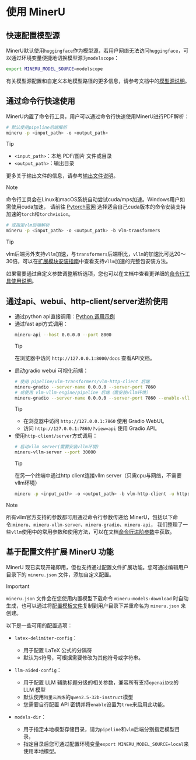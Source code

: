 # 使用 MinerU

## 快速配置模型源
MinerU默认使用`huggingface`作为模型源，若用户网络无法访问`huggingface`，可以通过环境变量便捷地切换模型源为`modelscope`：
```bash
export MINERU_MODEL_SOURCE=modelscope
```
有关模型源配置和自定义本地模型路径的更多信息，请参考文档中的[模型源说明](./model_source.md)。

## 通过命令行快速使用
MinerU内置了命令行工具，用户可以通过命令行快速使用MinerU进行PDF解析：
```bash
# 默认使用pipeline后端解析
mineru -p <input_path> -o <output_path>
```
> [!TIP]
> - `<input_path>`：本地 PDF/图片 文件或目录
> - `<output_path>`：输出目录
> 
> 更多关于输出文件的信息，请参考[输出文件说明](../reference/output_files.md)。

> [!NOTE]
> 命令行工具会在Linux和macOS系统自动尝试cuda/mps加速。Windows用户如需使用cuda加速，
> 请前往 [Pytorch官网](https://pytorch.org/get-started/locally/) 选择适合自己cuda版本的命令安装支持加速的`torch`和`torchvision`。

```bash
# 或指定vlm后端解析
mineru -p <input_path> -o <output_path> -b vlm-transformers
```
> [!TIP]
> vlm后端另外支持`vllm`加速，与`transformers`后端相比，`vllm`的加速比可达20～30倍，可以在[扩展模块安装指南](../quick_start/extension_modules.md)中查看支持`vllm`加速的完整包安装方法。

如果需要通过自定义参数调整解析选项，您也可以在文档中查看更详细的[命令行工具使用说明](./cli_tools.md)。

## 通过api、webui、http-client/server进阶使用

- 通过python api直接调用：[Python 调用示例](https://github.com/opendatalab/MinerU/blob/master/demo/demo.py)
- 通过fast api方式调用：
  ```bash
  mineru-api --host 0.0.0.0 --port 8000
  ```
  >[!TIP]
  >在浏览器中访问 `http://127.0.0.1:8000/docs` 查看API文档。
- 启动gradio webui 可视化前端：
  ```bash
  # 使用 pipeline/vlm-transformers/vlm-http-client 后端
  mineru-gradio --server-name 0.0.0.0 --server-port 7860
  # 或使用 vlm-vllm-engine/pipeline 后端（需安装vllm环境）
  mineru-gradio --server-name 0.0.0.0 --server-port 7860 --enable-vllm-engine true
  ```
  >[!TIP]
  > 
  >- 在浏览器中访问 `http://127.0.0.1:7860` 使用 Gradio WebUI。
  >- 访问 `http://127.0.0.1:7860/?view=api` 使用 Gradio API。
- 使用`http-client/server`方式调用：
  ```bash
  # 启动vllm server(需要安装vllm环境)
  mineru-vllm-server --port 30000
  ``` 
  >[!TIP]
  >在另一个终端中通过http client连接vllm server（只需cpu与网络，不需要vllm环境）
  > ```bash
  > mineru -p <input_path> -o <output_path> -b vlm-http-client -u http://127.0.0.1:30000
  > ```

> [!NOTE]
> 所有vllm官方支持的参数都可用通过命令行参数传递给 MinerU，包括以下命令:`mineru`、`mineru-vllm-server`、`mineru-gradio`、`mineru-api`，
> 我们整理了一些`vllm`使用中的常用参数和使用方法，可以在文档[命令行进阶参数](./advanced_cli_parameters.md)中获取。

## 基于配置文件扩展 MinerU 功能

MinerU 现已实现开箱即用，但也支持通过配置文件扩展功能。您可通过编辑用户目录下的 `mineru.json` 文件，添加自定义配置。

>[!IMPORTANT]
>`mineru.json` 文件会在您使用内置模型下载命令 `mineru-models-download` 时自动生成，也可以通过将[配置模板文件](https://github.com/opendatalab/MinerU/blob/master/mineru.template.json)复制到用户目录下并重命名为 `mineru.json` 来创建。  

以下是一些可用的配置选项： 

- `latex-delimiter-config`：

  * 用于配置 LaTeX 公式的分隔符
  * 默认为`$`符号，可根据需要修改为其他符号或字符串。
  
- `llm-aided-config`：

  * 用于配置 LLM 辅助标题分级的相关参数，兼容所有支持`openai协议`的 LLM 模型
  * 默认使用`阿里云百炼`的`qwen2.5-32b-instruct`模型
  * 您需要自行配置 API 密钥并将`enable`设置为`true`来启用此功能。
  
- `models-dir`：

  * 用于指定本地模型存储目录，请为`pipeline`和`vlm`后端分别指定模型目录，
  * 指定目录后您可通过配置环境变量`export MINERU_MODEL_SOURCE=local`来使用本地模型。
